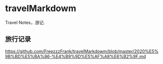 # travelMarkdowm
Travel Notes，游记.

## 旅行记录

[成都-九寨沟国庆游]: https://github.com/FreezzzFrank/travelMarkdowm/blob/master/2020%E5%9B%BD%E5%BA%86-%E4%B9%9D%E5%AF%A8%E6%B2%9F.md	"Title"

https://github.com/FreezzzFrank/travelMarkdowm/blob/master/2020%E5%9B%BD%E5%BA%86-%E4%B9%9D%E5%AF%A8%E6%B2%9F.md

